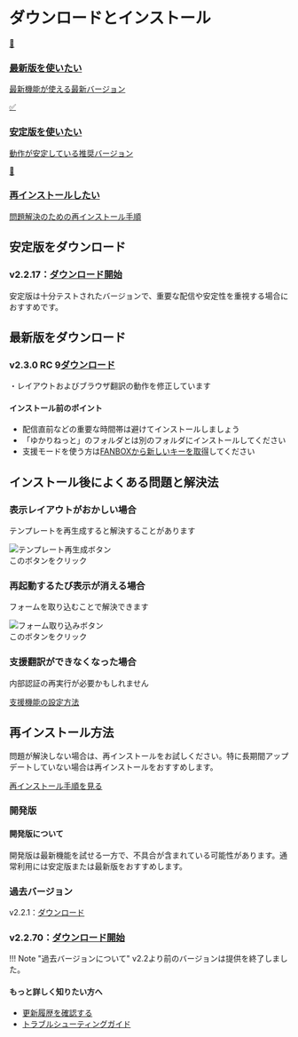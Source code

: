 # ダウンロードとインストール

<div class="purpose-grid">
  <a href="#_3" class="purpose-card">
    <div class="purpose-icon">🚀</div>
    <h3>最新版を使いたい</h3>
    <p>最新機能が使える最新バージョン</p>
  </a>
  <a href="#_2" class="purpose-card">
    <div class="purpose-icon">✅</div>
    <h3>安定版を使いたい</h3>
    <p>動作が安定している推奨バージョン</p>
  </a>
  <a href="#_5" class="purpose-card">
    <div class="purpose-icon">🔄</div>
    <h3>再インストールしたい</h3>
    <p>問題解決のための再インストール手順</p>
  </a>
</div>

## 安定版をダウンロード

### v2.2.17：[ダウンロード開始](https://machanbazaar.com/wp-content/uploads/2025/01/YNCneo_v2.2.17.zip)

安定版は十分テストされたバージョンで、重要な配信や安定性を重視する場合におすすめです。

## 最新版をダウンロード

### v2.3.0 RC 9[ダウンロード](https://machanbazaar.com/wp-content/uploads/2025/08/YNCneo_v2.3.0_RC9.zip)

・レイアウトおよびブラウザ翻訳の動作を修正しています

<div class="tips-box">
  <h4>インストール前のポイント</h4>
  <ul>
    <li>配信直前などの重要な時間帯は避けてインストールしましょう</li>
    <li>「ゆかりねっと」のフォルダとは別のフォルダにインストールしてください</li>
    <li>支援モードを使う方は<a href="https://nmori.github.io/yncneo-Docs/support/support_howto/#2">FANBOXから新しいキーを取得</a>してください</li>
  </ul>
</div>

## インストール後によくある問題と解決法

<div class="step-guide">
  <div class="step-item">
    <h3>表示レイアウトがおかしい場合</h3>
    <p>テンプレートを再生成すると解決することがあります</p>
    <div class="annotated-image">
      <img src="../images/templete_remake.png" alt="テンプレート再生成ボタン">
      <div class="annotation" style="top: 30%; left: 70%;">
        このボタンをクリック
      </div>
    </div>
  </div>
  
  <div class="step-item">
    <h3>再起動するたび表示が消える場合</h3>
    <p>フォームを取り込むことで解決できます</p>
    <div class="annotated-image">
      <img src="../images/tolocal.png" alt="フォーム取り込みボタン">
      <div class="annotation" style="top: 30%; left: 70%;">
        このボタンをクリック
      </div>
    </div>
  </div>
  
  <div class="step-item">
    <h3>支援翻訳ができなくなった場合</h3>
    <p>内部認証の再実行が必要かもしれません</p>
    <a href="../support/support_enabled/" class="md-button">支援機能の設定方法</a>
  </div>
</div>

## 再インストール方法

問題が解決しない場合は、再インストールをお試しください。特に長期間アップデートしていない場合は再インストールをおすすめします。

<a href="../qa/reinstall/" class="md-button">再インストール手順を見る</a>

### 開発版

<div class="tips-box">
  <h4>開発版について</h4>
  <p>開発版は最新機能を試せる一方で、不具合が含まれている可能性があります。通常利用には安定版または最新版をおすすめします。</p>
</div>

### 過去バージョン

v2.2.1：[ダウンロード](https://machanbazaar.com/wp-content/uploads/2024/11/YNCneo_v2.2.1.zip)

### v2.2.70：[ダウンロード開始](https://machanbazaar.com/wp-content/uploads/2025/06/YNCneo_v2.2.70.zip)

!!! Note "過去バージョンについて"
    v2.2より前のバージョンは提供を終了しました。

<div class="tips-box">
  <h4>もっと詳しく知りたい方へ</h4>
  <ul>
    <li><a href="../qa/history/">更新履歴を確認する</a></li>
    <li><a href="../qa/before_help/">トラブルシューティングガイド</a></li>
  </ul>
</div>
